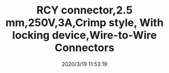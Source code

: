﻿---
layout: post 
title: RCY connector,2.5 mm,250V,3A,Crimp style, With locking device,Wire-to-Wire Connectors
tags: SYP
categories: wire-harness
overview: RCY connector,2.5 mm,250V,3A,Crimp style, With locking device,Wire-to-Wire Connectors
part_number: SYR-02T,SYP-02T-1
thumb_img: static/202003/253-thumb-20200319195409.jpg
small_img: static/202003/253-20200319195409.jpg
date: 2020/3/19 11:53:19
---




